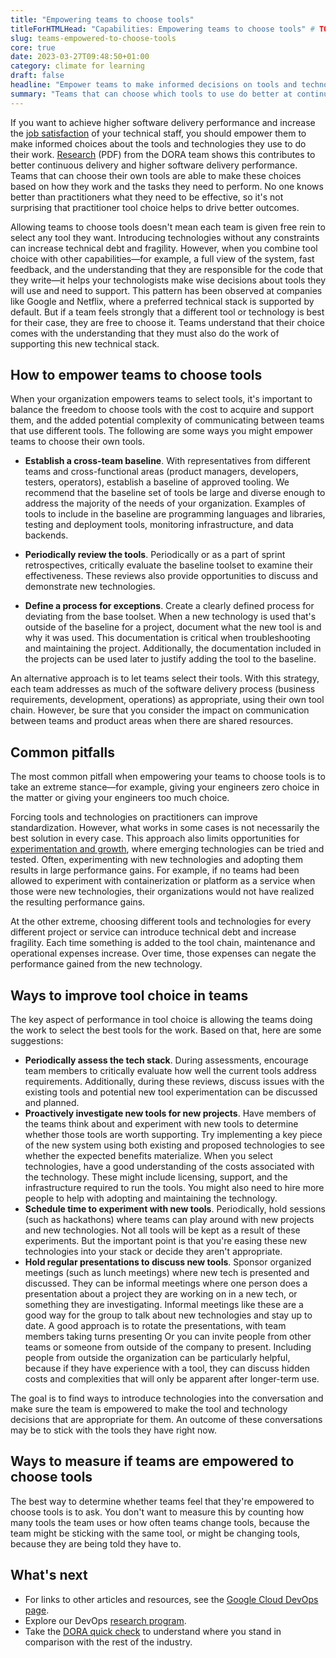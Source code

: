 ```yaml
---
title: "Empowering teams to choose tools"
titleForHTMLHead: "Capabilities: Empowering teams to choose tools" # TODO: can we DRY this out?
slug: teams-empowered-to-choose-tools
core: true
date: 2023-03-27T09:48:50+01:00
category: climate for learning
draft: false
headline: "Empower teams to make informed decisions on tools and technologies. Learn how these decisions drive more effective software delivery."
summary: "Teams that can choose which tools to use do better at continuous delivery. No one knows better than practitioners what they need to be effective."
---
```


If you want to achieve higher software delivery performance and increase the
[job satisfaction](/capabilities/job-satisfaction)
of your technical staff, you should empower them to make informed choices about
the tools and technologies they use to do their work.
[Research](/research/2017/2017-state-of-devops-report.pdf)
(PDF) from the DORA team shows this contributes
to better continuous delivery and higher software delivery performance. Teams
that can choose their own tools are able to make these choices based on how they
work and the tasks they need to perform. No one knows better than practitioners
what they need to be effective, so it's not surprising that practitioner tool
choice helps to drive better outcomes.

Allowing teams to choose tools doesn't mean each team is given free rein to
select any tool they want. Introducing technologies without any constraints can
increase technical debt and fragility. However, when you combine tool choice
with other capabilities—for example, a full view of the system, fast feedback,
and the understanding that they are responsible for the code that they write—it
helps your technologists make wise decisions about tools they will use and need
to support. This pattern has been observed at companies like Google and Netflix,
where a preferred technical stack is supported by default. But if a team feels
strongly that a different tool or technology is best for their case, they are
free to choose it. Teams understand that their choice comes with the
understanding that they must also do the work of supporting this new technical
stack.

## How to empower teams to choose tools

When your organization empowers teams to select tools, it's important to
balance the freedom to choose tools with the cost to acquire and support them,
and the added potential complexity of communicating between teams that use
different tools. The following are some ways you might empower teams to choose
their own tools.

-   **Establish a cross-team baseline**. With representatives from
    different teams and cross-functional areas (product managers, developers,
    testers, operators), establish a baseline of approved tooling. We recommend
    that the baseline set of tools be large and diverse enough to address the
    majority of the needs of your organization. Examples of tools to include in
    the baseline are programming languages and libraries, testing and
    deployment tools, monitoring infrastructure, and data backends.

-   **Periodically review the tools**. Periodically or as a part of sprint
    retrospectives, critically evaluate the baseline toolset to examine their
    effectiveness. These reviews also provide opportunities to discuss and
    demonstrate new technologies.

-   **Define a process for exceptions**. Create a clearly defined process
    for deviating from the base toolset. When a new technology is used that's
    outside of the baseline for a project, document what the new tool is and
    why it was used. This documentation is critical when troubleshooting and
    maintaining the project. Additionally, the documentation included in the
    projects can be used later to justify adding the tool to the
    baseline.

An alternative approach is to let teams select their tools. With this strategy,
each team addresses as much of the software delivery process (business
requirements, development, operations) as appropriate, using their own
tool chain. However, be sure that you consider the impact on communication
between teams and product areas when there are shared resources.

## Common pitfalls

The most common pitfall when empowering your teams to choose tools is to take
an extreme stance—for example, giving your engineers zero choice in the matter
or giving your engineers too much choice.

Forcing tools and technologies on practitioners can improve standardization.
However, what works in some cases is not necessarily the best solution in every
case. This approach also limits opportunities for
[experimentation and growth](/capabilities/team-experimentation),
where emerging technologies can be tried and tested. Often, experimenting with
new technologies and adopting them results in large performance gains. For
example, if no teams had been allowed to experiment with containerization or
platform as a service when those were new technologies, their organizations
would not have realized the resulting performance gains.

At the other extreme, choosing different tools and technologies for every
different project or service can introduce technical debt and increase
fragility. Each time something is added to the tool chain, maintenance
and operational expenses increase. Over time, those expenses can
negate the performance gained from the new technology.

## Ways to improve tool choice in teams

The key aspect of performance in tool choice is allowing the teams doing the
work to select the best tools for the work. Based on that, here are some
suggestions:

-   **Periodically assess the tech stack**. During assessments, encourage
    team members to critically evaluate how well the current tools address
    requirements. Additionally, during these reviews, discuss issues with the
    existing tools and potential new tool experimentation can be discussed and
    planned.
-   **Proactively investigate new tools for new projects**. Have members
    of the teams think about and experiment with new tools to determine whether
    those tools are worth supporting. Try implementing a key piece of the new
    system using both existing and proposed technologies to see whether the
    expected benefits materialize. When you select technologies,
    have a good understanding of the costs associated with the technology.
    These might include licensing, support, and the infrastructure required to
    run the tools. You might also need to hire more people to help with
    adopting and maintaining the technology.
-   **Schedule time to experiment with new tools**. Periodically, hold
    sessions (such as hackathons) where teams can play around with new projects
    and new technologies. Not all tools will be kept as a result of these
    experiments. But the important point is that you're easing these new
    technologies into your stack or decide they aren't appropriate.
-   **Hold regular presentations to discuss new tools**. Sponsor organized
    meetings (such as lunch meetings) where new tech is presented and
    discussed. They can be informal meetings where one person does a
    presentation about a project they are working on in a new tech, or
    something they are investigating. Informal meetings like these are a good
    way for the group to talk about new technologies and stay up to date. A
    good approach is to rotate the presentations, with team members taking
    turns presenting Or you can invite people from other teams or someone from
    outside of the company to present. Including people from outside the
    organization can be particularly helpful, because if they have experience
    with a tool, they can discuss hidden costs and complexities that will only
    be apparent after longer-term use.

The goal is to find ways to introduce technologies into the conversation and
make sure the team is empowered to make the tool and technology decisions that
are appropriate for them. An outcome of these conversations may be to stick with
the tools they have right now.

## Ways to measure if teams are empowered to choose tools

The best way to determine whether teams feel that they're empowered
to choose tools is to ask. You don't want to measure this by
counting how many tools the team uses or how often teams change tools, because
the team might be sticking with the same tool, or might be changing tools,
because they are being told they have to.

## What's next

-   For links to other articles and resources, see the
    [Google Cloud DevOps page](https://cloud.google.com/devops).
-   Explore our DevOps
    [research program](/).
-   Take the
    [DORA quick check](/quickcheck/)
    to understand where you stand in comparison with the rest of the industry.
